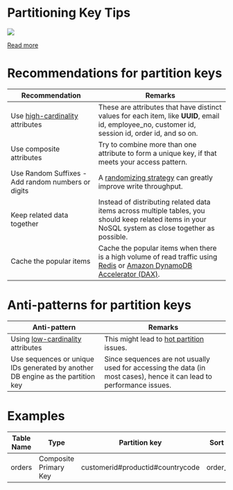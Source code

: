 # Partitioning Key Tips

![](https://d2908q01vomqb2.cloudfront.net/887309d048beef83ad3eabf2a79a64a389ab1c9f/2018/09/10/dynamodb-partition-key-1.gif)

[Read more](https://aws.amazon.com/blogs/database/choosing-the-right-dynamodb-partition-key/)

# Recommendations for partition keys

| Recommendation                                     | Remarks                                                                                                                                                                                                                              |
|----------------------------------------------------|--------------------------------------------------------------------------------------------------------------------------------------------------------------------------------------------------------------------------------------|
| Use [high-cardinality](Cardinality.md) attributes  | These are attributes that have distinct values for each item, like **UUID**, email id, employee_no, customer id, session id, order id, and so on.                                                                                    |
| Use composite attributes                           | Try to combine more than one attribute to form a unique key, if that meets your access pattern.                                                                                                                                      |
| Use Random Suffixes - Add random numbers or digits | A [randomizing strategy](RandomizingStrategy.md) can greatly improve write throughput.                                                                                                                                               |
| Keep related data together                         | Instead of distributing related data items across multiple tables, you should keep related items in your NoSQL system as close together as possible.                                                                                 |
| Cache the popular items                            | Cache the popular items when there is a high volume of read traffic using [Redis](../../../8_Caching-InMemory-Databases/Redis/Readme.md) or [Amazon DynamoDB Accelerator (DAX)](../../../../2_AWS/1_DatabaseServices/AmazonDynamoDB/DAX.md). |

# Anti-patterns for partition keys

| Anti-pattern                                                                    | Remarks                                                                                                               |
|---------------------------------------------------------------------------------|-----------------------------------------------------------------------------------------------------------------------|
| Using [low-cardinality](Cardinality.md) attributes                              | This might lead to [hot partition](HotPartition.md) issues.                                                           |
| Use sequences or unique IDs generated by another DB engine as the partition key | Since sequences are not usually used for accessing the data (in most cases), hence it can lead to performance issues. |

# Examples

| Table Name | Type                  | Partition key                    | Sort Key   |
|------------|-----------------------|----------------------------------|------------|
| orders     | Composite Primary Key | customerid#productid#countrycode | order_date |

